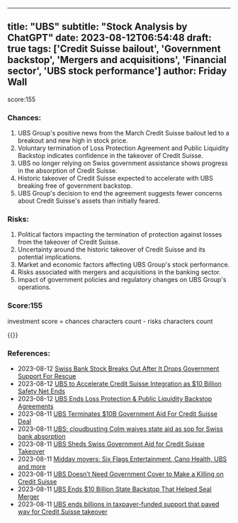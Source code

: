 
---
title: "UBS"
subtitle: "Stock Analysis by ChatGPT"
date: 2023-08-12T06:54:48
draft: true
tags: ['Credit Suisse bailout', 'Government backstop', 'Mergers and acquisitions', 'Financial sector', 'UBS stock performance']
author: Friday Wall
---

score:155
### Chances:
1. UBS Group's positive news from the March Credit Suisse bailout led to a breakout and new high in stock price.
2. Voluntary termination of Loss Protection Agreement and Public Liquidity Backstop indicates confidence in the takeover of Credit Suisse.
3. UBS no longer relying on Swiss government assistance shows progress in the absorption of Credit Suisse.
4. Historic takeover of Credit Suisse expected to accelerate with UBS breaking free of government backstop.
5. UBS Group's decision to end the agreement suggests fewer concerns about Credit Suisse's assets than initially feared.
### Risks:
1. Political factors impacting the termination of protection against losses from the takeover of Credit Suisse.
2. Uncertainty around the historic takeover of Credit Suisse and its potential implications.
3. Market and economic factors affecting UBS Group's stock performance.
4. Risks associated with mergers and acquisitions in the banking sector.
5. Impact of government policies and regulatory changes on UBS Group's operations.
### Score:155
investment score = chances characters count - risks characters count

{{<tradingview symbol="NYSE:UBS">}}
### References:
- 2023-08-12 [Swiss Bank Stock Breaks Out After It Drops Government Support For Rescue](https://finance.yahoo.com/m/3aea5419-a8e5-3158-95c3-f50aae7a3bd0/swiss-bank-stock-breaks-out.html?.tsrc=rss)
- 2023-08-12 [UBS to Accelerate Credit Suisse Integration as $10 Billion Safety Net Ends](https://finance.yahoo.com/news/ubs-accelerate-credit-suisse-integration-161258504.html?.tsrc=rss)
- 2023-08-12 [UBS Ends Loss Protection & Public Liquidity Backstop Agreements](https://finance.yahoo.com/news/ubs-ends-loss-protection-public-160100642.html?.tsrc=rss)
- 2023-08-11 [UBS Terminates $10B Government Aid For Credit Suisse Deal](https://finance.yahoo.com/m/9d458a98-4987-3d4b-b961-dd993ce47e82/ubs-terminates-%2410b.html?.tsrc=rss)
- 2023-08-11 [UBS: cloudbusting Colm waives state aid as sop for Swiss bank absorption](https://finance.yahoo.com/m/4a827c1f-a74c-3e91-bf4e-82449c8f2bcd/ubs%3A-cloudbusting-colm-waives.html?.tsrc=rss)
- 2023-08-11 [UBS Sheds Swiss Government Aid for Credit Suisse Takeover](https://finance.yahoo.com/m/855c4df8-6fd0-31f2-88fa-3cbfb30a225f/ubs-sheds-swiss-government.html?.tsrc=rss)
- 2023-08-11 [Midday movers: Six Flags Entertainment, Cano Health, UBS and more](https://finance.yahoo.com/news/ubs-rivian-archer-aviation-rise-075716262.html?.tsrc=rss)
- 2023-08-11 [UBS Doesn’t Need Government Cover to Make a Killing on Credit Suisse](https://finance.yahoo.com/m/93a9e0fc-5332-3120-8aac-b281fd6e7a67/ubs-doesn%E2%80%99t-need-government.html?.tsrc=rss)
- 2023-08-11 [UBS Ends $10 Billion State Backstop That Helped Seal Merger](https://finance.yahoo.com/news/ubs-ends-loss-protection-agreement-050747229.html?.tsrc=rss)
- 2023-08-11 [UBS ends billions in taxpayer-funded support that paved way for Credit Suisse takeover](https://finance.yahoo.com/news/ubs-ends-rescue-packages-swiss-071214092.html?.tsrc=rss)


                